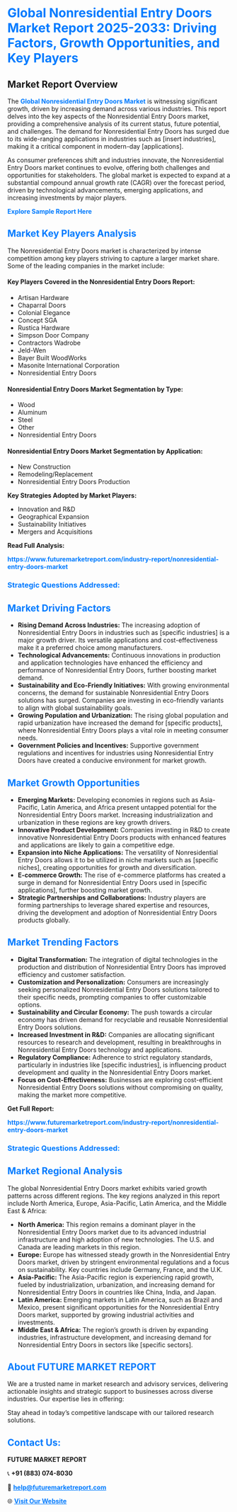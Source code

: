 <h1 style="color: #007BFF;">Global Nonresidential Entry Doors Market Report 2025-2033: Driving Factors, Growth Opportunities, and Key Players</h1>

<section id="overview">
<h2>Market Report Overview</h2>
<p>The <a href="https://www.futuremarketreport.com/industry-report/nonresidential-entry-doors-market" style="color: #007BFF; text-decoration: none;"><strong>Global Nonresidential Entry Doors Market</strong></a> is witnessing significant growth, driven by increasing demand across various industries. This report delves into the key aspects of the Nonresidential Entry Doors market, providing a comprehensive analysis of its current status, future potential, and challenges. The demand for Nonresidential Entry Doors has surged due to its wide-ranging applications in industries such as [insert industries], making it a critical component in modern-day [applications].</p>
<p>As consumer preferences shift and industries innovate, the Nonresidential Entry Doors market continues to evolve, offering both challenges and opportunities for stakeholders. The global market is expected to expand at a substantial compound annual growth rate (CAGR) over the forecast period, driven by technological advancements, emerging applications, and increasing investments by major players.</p>
</section>

<section id="overview">
<p><a href="https://www.futuremarketreport.com/request-sample/reportId=110608" style="color: #007BFF; text-decoration: none;"><strong>Explore Sample Report Here</strong></a></p>
</section>

<section id="key-players">
<h2 style="color: #007BFF;">Market Key Players Analysis</h2>
<p>The Nonresidential Entry Doors market is characterized by intense competition among key players striving to capture a larger market share. Some of the leading companies in the market include:</p>
<h4>Key Players Covered in the Nonresidential Entry Doors Report:</h4>
<ul><li>Artisan Hardware</li><li>Chaparral Doors</li><li>Colonial Elegance</li><li>Concept SGA</li><li>Rustica Hardware</li><li>Simpson Door Company</li><li>Contractors Wadrobe</li><li>Jeld-Wen</li><li>Bayer Built WoodWorks</li><li>Masonite International Corporation</li><li>Nonresidential Entry Doors</li></ul>
<h4>Nonresidential Entry Doors Market Segmentation by Type:</h4>
<ul><li>Wood</li><li>Aluminum</li><li>Steel</li><li>Other</li><li>Nonresidential Entry Doors</li></ul>

<h4>Nonresidential Entry Doors Market Segmentation by Application:</h4>
<ul><li>New Construction</li><li>Remodeling/Replacement</li><li>Nonresidential Entry Doors Production</li></ul>
<p><strong>Key Strategies Adopted by Market Players:</strong></p>
<ul>
<li>Innovation and R&D</li>
<li>Geographical Expansion</li>
<li>Sustainability Initiatives</li>
<li>Mergers and Acquisitions</li>
</ul>
</section>

<section>
<p><strong>Read Full Analysis: </strong></p><a href="https://www.futuremarketreport.com/industry-report/nonresidential-entry-doors-market" style="color: #007BFF; text-decoration: none;"><strong>https://www.futuremarketreport.com/industry-report/nonresidential-entry-doors-market</strong></a>
<h3 style="color: #007BFF;">Strategic Questions Addressed:</h3>
</section>

<section id="driving-factors">
<h2 style="color: #007BFF;">Market Driving Factors</h2>
<ul>
<li><strong>Rising Demand Across Industries:</strong> The increasing adoption of Nonresidential Entry Doors in industries such as [specific industries] is a major growth driver. Its versatile applications and cost-effectiveness make it a preferred choice among manufacturers.</li>
<li><strong>Technological Advancements:</strong> Continuous innovations in production and application technologies have enhanced the efficiency and performance of Nonresidential Entry Doors, further boosting market demand.</li>
<li><strong>Sustainability and Eco-Friendly Initiatives:</strong> With growing environmental concerns, the demand for sustainable Nonresidential Entry Doors solutions has surged. Companies are investing in eco-friendly variants to align with global sustainability goals.</li>
<li><strong>Growing Population and Urbanization:</strong> The rising global population and rapid urbanization have increased the demand for [specific products], where Nonresidential Entry Doors plays a vital role in meeting consumer needs.</li>
<li><strong>Government Policies and Incentives:</strong> Supportive government regulations and incentives for industries using Nonresidential Entry Doors have created a conducive environment for market growth.</li>
</ul>
</section>

<section id="growth-opportunities">
<h2 style="color: #007BFF;">Market Growth Opportunities</h2>
<ul>
<li><strong>Emerging Markets:</strong> Developing economies in regions such as Asia-Pacific, Latin America, and Africa present untapped potential for the Nonresidential Entry Doors market. Increasing industrialization and urbanization in these regions are key growth drivers.</li>
<li><strong>Innovative Product Development:</strong> Companies investing in R&D to create innovative Nonresidential Entry Doors products with enhanced features and applications are likely to gain a competitive edge.</li>
<li><strong>Expansion into Niche Applications:</strong> The versatility of Nonresidential Entry Doors allows it to be utilized in niche markets such as [specific niches], creating opportunities for growth and diversification.</li>
<li><strong>E-commerce Growth:</strong> The rise of e-commerce platforms has created a surge in demand for Nonresidential Entry Doors used in [specific applications], further boosting market growth.</li>
<li><strong>Strategic Partnerships and Collaborations:</strong> Industry players are forming partnerships to leverage shared expertise and resources, driving the development and adoption of Nonresidential Entry Doors products globally.</li>
</ul>
</section>

<section id="trending-factors">
<h2 style="color: #007BFF;">Market Trending Factors</h2>
<ul>
<li><strong>Digital Transformation:</strong> The integration of digital technologies in the production and distribution of Nonresidential Entry Doors has improved efficiency and customer satisfaction.</li>
<li><strong>Customization and Personalization:</strong> Consumers are increasingly seeking personalized Nonresidential Entry Doors solutions tailored to their specific needs, prompting companies to offer customizable options.</li>
<li><strong>Sustainability and Circular Economy:</strong> The push towards a circular economy has driven demand for recyclable and reusable Nonresidential Entry Doors solutions.</li>
<li><strong>Increased Investment in R&D:</strong> Companies are allocating significant resources to research and development, resulting in breakthroughs in Nonresidential Entry Doors technology and applications.</li>
<li><strong>Regulatory Compliance:</strong> Adherence to strict regulatory standards, particularly in industries like [specific industries], is influencing product development and quality in the Nonresidential Entry Doors market.</li>
<li><strong>Focus on Cost-Effectiveness:</strong> Businesses are exploring cost-efficient Nonresidential Entry Doors solutions without compromising on quality, making the market more competitive.</li>
</ul>
</section>

<section>
<p><strong>Get Full Report: </strong></p><a href="https://www.futuremarketreport.com/industry-report/nonresidential-entry-doors-market" style="color: #007BFF; text-decoration: none;"><strong>https://www.futuremarketreport.com/industry-report/nonresidential-entry-doors-market</strong></a>
<h3 style="color: #007BFF;">Strategic Questions Addressed:</h3>
</section>


<section id="regional-analysis">
<h2 style="color: #007BFF;">Market Regional Analysis</h2>
<p>The global Nonresidential Entry Doors market exhibits varied growth patterns across different regions. The key regions analyzed in this report include North America, Europe, Asia-Pacific, Latin America, and the Middle East & Africa:</p>
<ul>
<li><strong>North America:</strong> This region remains a dominant player in the Nonresidential Entry Doors market due to its advanced industrial infrastructure and high adoption of new technologies. The U.S. and Canada are leading markets in this region.</li>
<li><strong>Europe:</strong> Europe has witnessed steady growth in the Nonresidential Entry Doors market, driven by stringent environmental regulations and a focus on sustainability. Key countries include Germany, France, and the U.K.</li>
<li><strong>Asia-Pacific:</strong> The Asia-Pacific region is experiencing rapid growth, fueled by industrialization, urbanization, and increasing demand for Nonresidential Entry Doors in countries like China, India, and Japan.</li>
<li><strong>Latin America:</strong> Emerging markets in Latin America, such as Brazil and Mexico, present significant opportunities for the Nonresidential Entry Doors market, supported by growing industrial activities and investments.</li>
<li><strong>Middle East & Africa:</strong> The region’s growth is driven by expanding industries, infrastructure development, and increasing demand for Nonresidential Entry Doors in sectors like [specific sectors].</li>
</ul>
</section>

<footer>
<h2 style="color: #007BFF;">About FUTURE MARKET REPORT</h2>
<p>We are a trusted name in market research and advisory services, delivering actionable insights and strategic support to businesses across diverse industries. Our expertise lies in offering:</p>

<p>Stay ahead in today’s competitive landscape with our tailored research solutions.</p>

<h2 style="color: #007BFF;">Contact Us:</h2>
<p><strong>FUTURE MARKET REPORT</strong></p>
<p>📞 <strong>+91 (883) 074-8030</strong></p>
<p>📧 <strong><a href="mailto:help@futuremarketreport.com" style="color: #007BFF;">help@futuremarketreport.com</a></strong></p>
<p>🌐 <strong><a href="https://www.futuremarketreport.com/" style="color: #007BFF;">Visit Our Website</a></strong></p>
</footer>